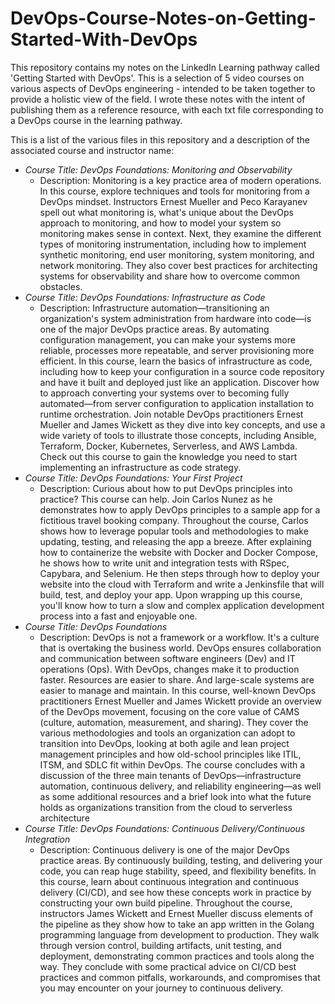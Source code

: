 # DevOps-Course-Notes-on-Getting-Started-With-DevOps
This repository contains my notes on the LinkedIn Learning pathway called 'Getting Started with DevOps'. This is a selection of 5 video courses on various aspects of DevOps engineering - intended to be taken together to provide a holistic view of the field.  I wrote these notes with the intent of publishing them as a reference resource, with each txt file corresponding to a DevOps course in the learning pathway. 

This is a list of the various files in this repository and a description of the associated course and instructor name: 
* *Course Title: DevOps Foundations: Monitoring and Observability*
  *  Description: Monitoring is a key practice area of modern operations. In this course, explore techniques and tools for monitoring from a DevOps mindset. Instructors Ernest Mueller and Peco Karayanev spell out what monitoring is, what's unique about the DevOps approach to monitoring, and how to model your system so monitoring makes sense in context. Next, they examine the different types of monitoring instrumentation, including how to implement synthetic monitoring, end user monitoring, system monitoring, and network monitoring. They also cover best practices for architecting systems for observability and share how to overcome common obstacles.
* *Course Title: DevOps Foundations: Infrastructure as Code*
  *  Description: Infrastructure automation—transitioning an organization's system administration from hardware into code—is one of the major DevOps practice areas. By automating configuration management, you can make your systems more reliable, processes more repeatable, and server provisioning more efficient. In this course, learn the basics of infrastructure as code, including how to keep your configuration in a source code repository and have it built and deployed just like an application.   Discover how to approach converting your systems over to becoming fully automated—from server configuration to application installation to runtime orchestration. Join notable DevOps practitioners Ernest Mueller and James Wickett as they dive into key concepts, and use a wide variety of tools to illustrate those concepts, including Ansible, Terraform, Docker, Kubernetes, Serverless, and AWS Lambda. Check out this course to gain the knowledge you need to start implementing an infrastructure as code strategy.
* *Course Title: DevOps Foundations: Your First Project*
  *  Description: Curious about how to put DevOps principles into practice? This course can help. Join Carlos Nunez as he demonstrates how to apply DevOps principles to a sample app for a fictitious travel booking company. Throughout the course, Carlos shows how to leverage popular tools and methodologies to make updating, testing, and releasing the app a breeze. After explaining how to containerize the website with Docker and Docker Compose, he shows how to write unit and integration tests with RSpec, Capybara, and Selenium. He then steps through how to deploy your website into the cloud with Terraform and write a Jenkinsfile that will build, test, and deploy your app. Upon wrapping up this course, you'll know how to turn a slow and complex application development process into a fast and enjoyable one.
* *Course Title: DevOps Foundations*
  *  Description: DevOps is not a framework or a workflow. It's a culture that is overtaking the business world. DevOps ensures collaboration and communication between software engineers (Dev) and IT operations (Ops). With DevOps, changes make it to production faster. Resources are easier to share. And large-scale systems are easier to manage and maintain.  In this course, well-known DevOps practitioners Ernest Mueller and James Wickett provide an overview of the DevOps movement, focusing on the core value of CAMS (culture, automation, measurement, and sharing). They cover the various methodologies and tools an organization can adopt to transition into DevOps, looking at both agile and lean project management principles and how old-school principles like ITIL, ITSM, and SDLC fit within DevOps.   The course concludes with a discussion of the three main tenants of DevOps—infrastructure automation, continuous delivery, and reliability engineering—as well as some additional resources and a brief look into what the future holds as organizations transition from the cloud to serverless architecture
* *Course Title: DevOps Foundations: Continuous Delivery/Continuous Integration*
  *  Description: Continuous delivery is one of the major DevOps practice areas. By continuously building, testing, and delivering your code, you can reap huge stability, speed, and flexibility benefits. In this course, learn about continuous integration and continuous delivery (CI/CD), and see how these concepts work in practice by constructing your own build pipeline. Throughout the course, instructors James Wickett and Ernest Mueller discuss elements of the pipeline as they show how to take an app written in the Golang programming language from development to production. They walk through version control, building artifacts, unit testing, and deployment, demonstrating common practices and tools along the way. They conclude with some practical advice on CI/CD best practices and common pitfalls, workarounds, and compromises that you may encounter on your journey to continuous delivery.
